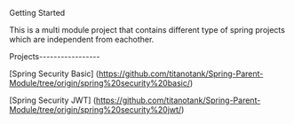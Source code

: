 Getting Started


This is a multi module project that contains different type of spring projects which are independent from eachother.


   Projects-----------------

   [Spring Security Basic] (https://github.com/titanotank/Spring-Parent-Module/tree/origin/spring%20security%20basic/)

   [Spring Security JWT] (https://github.com/titanotank/Spring-Parent-Module/tree/origin/spring%20security%20jwt/)
